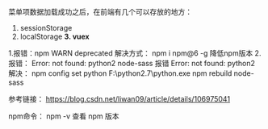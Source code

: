 菜单项数据加载成功之后，在前端有几个可以存放的地方：

1. sessionStorage
2. localStorage
**3. vuex**

1.报错：npm WARN deprecated
解决方式： npm i npm@6 -g    降低npm版本
2.报错： Error: not found: python2
         node-sass 报错 Error: not found: python2
解决： npm config set python F:\python2.7\python.exe
       npm rebuild node-sass
 
 参考链接：
 https://blog.csdn.net/liwan09/article/details/106975041

npm命令：
npm -v  查看 npm 版本


